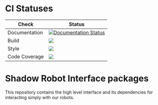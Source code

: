 # CI Statuses

Check | Status
---|---
Documentation|[![Documentation Status](https://readthedocs.org/projects/shadow-robot-interface/badge/?version=latest)](http://shadow-robot-interface.readthedocs.org/) |
Build|[<img src="https://codebuild.eu-west-2.amazonaws.com/badges?uuid=eyJlbmNyeXB0ZWREYXRhIjoiVnI2VElOeWdOS0pjVWtxbHlHQ3BzanlaaGxydjRRT1hJQklGVkpsVnlGU1VkbFRZQXlwSEVZTDRhK2V4WGZibkdOTTR6U1VQSzBycmZsejdHbEMvQ2Q4PSIsIml2UGFyYW1ldGVyU3BlYyI6IkpaSEI3SXlTeGpQTmd1dHAiLCJtYXRlcmlhbFNldFNlcmlhbCI6MX0%3D&branch=melodic-devel"/>](https://eu-west-2.console.aws.amazon.com/codesuite/codebuild/projects/auto_sr_interface_devices_melodic-devel_install_check/)
Style|[<img src="https://codebuild.eu-west-2.amazonaws.com/badges?uuid=eyJlbmNyeXB0ZWREYXRhIjoiNDNLeHdKNVVBcDVLN203Vkd1RWlLZW1lZUNueXdhOVdmTm1RY1lYOGpnVDN3SEhBM2MzOER6SWh1LzhHQmc4NU5UYld2bUhoQnZMNWg4d1hHZ20raXF3PSIsIml2UGFyYW1ldGVyU3BlYyI6IjR3K2pCVk45Q3V3MWg1cWIiLCJtYXRlcmlhbFNldFNlcmlhbCI6MX0%3D&branch=melodic-devel"/>](https://eu-west-2.console.aws.amazon.com/codesuite/codebuild/projects/auto_sr_interface_devices_melodic-devel_style_check/)
Code Coverage|[<img src="https://codebuild.eu-west-2.amazonaws.com/badges?uuid=eyJlbmNyeXB0ZWREYXRhIjoiZm5KM0hlNTZHdmxZYzQrN3RFTGdGb1hJdkExbUI5UDVJQ1lvR2pHZlJCcUVwNFl1bVNXeW13V3VuNk9NdkxYSjlYVjBMQ3NzUnZxUDdwZFJaTFlZV2ZFPSIsIml2UGFyYW1ldGVyU3BlYyI6IjZVZnlnL2t5bWc4UHdqRkMiLCJtYXRlcmlhbFNldFNlcmlhbCI6MX0%3D&branch=melodic-devel"/>](https://eu-west-2.console.aws.amazon.com/codesuite/codebuild/projects/auto_sr_interface_devices_melodic-devel_code_coverage/)

# Shadow Robot Interface packages
This repository contains the high level interface and its dependencies for interacting simply with our robots.
